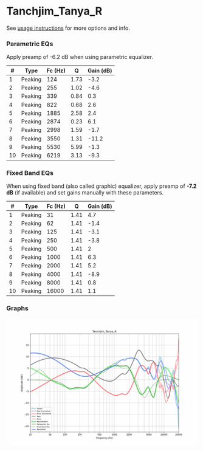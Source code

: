 # Tanchjim_Tanya_R
See [usage instructions](https://github.com/jaakkopasanen/AutoEq#usage) for more options and info.

### Parametric EQs
Apply preamp of -6.2 dB when using parametric equalizer.

|   # | Type    |   Fc (Hz) |    Q |   Gain (dB) |
|-----|---------|-----------|------|-------------|
|   1 | Peaking |       124 | 1.73 |        -3.2 |
|   2 | Peaking |       255 | 1.02 |        -4.6 |
|   3 | Peaking |       339 | 0.84 |         0.3 |
|   4 | Peaking |       822 | 0.68 |         2.6 |
|   5 | Peaking |      1885 | 2.58 |         2.4 |
|   6 | Peaking |      2874 | 0.23 |         6.1 |
|   7 | Peaking |      2998 | 1.59 |        -1.7 |
|   8 | Peaking |      3550 | 1.31 |       -11.2 |
|   9 | Peaking |      5530 | 5.99 |        -1.3 |
|  10 | Peaking |      6219 | 3.13 |        -9.3 |

### Fixed Band EQs
When using fixed band (also called graphic) equalizer, apply preamp of **-7.2 dB** (if available) and set gains manually with these parameters.

|   # | Type    |   Fc (Hz) |    Q |   Gain (dB) |
|-----|---------|-----------|------|-------------|
|   1 | Peaking |        31 | 1.41 |         4.7 |
|   2 | Peaking |        62 | 1.41 |        -1.4 |
|   3 | Peaking |       125 | 1.41 |        -3.1 |
|   4 | Peaking |       250 | 1.41 |        -3.8 |
|   5 | Peaking |       500 | 1.41 |         2   |
|   6 | Peaking |      1000 | 1.41 |         6.3 |
|   7 | Peaking |      2000 | 1.41 |         5.2 |
|   8 | Peaking |      4000 | 1.41 |        -8.9 |
|   9 | Peaking |      8000 | 1.41 |         0.8 |
|  10 | Peaking |     16000 | 1.41 |         1.1 |

### Graphs
![](./Tanchjim_Tanya_R.png)
